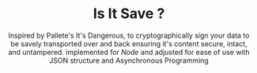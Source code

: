 <div align="center">
<h1>Is It Save ?</h1>
Inspired by Pallete's It's Dangerous, to cryptographically sign your data to be savely transported over and back ensuring it's content secure, intact, and untampered. implemented for <i>Node</i> and adjusted for ease of use with JSON structure and Asynchronous Programming
</div>